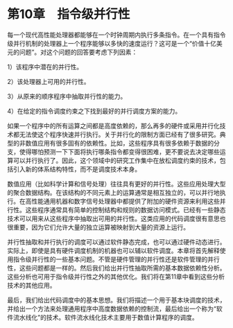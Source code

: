    

# 第10章　指令级并行性

每一个现代高性能处理器都能够在一个时钟周期内执行多条指令。在一个具有指令级并行机制的处理器上一个程序能够以多快的速度运行？这可是一个“价值十亿美元的问题”。对这个问题的回答要考虑下列因素：

1）该程序中潜在的并行性。

2）该处理器上可用的并行性。

3）从原来的顺序程序中抽取并行性的能力。

4）在给定的指令调度约束之下找到最好的并行调度方案的能力。

如果一个程序中的所有运算之间都是高度依赖的，那么再多的硬件或采用并行化技术都无法使这个程序快速并行执行。关于并行化的限制方面已经有了很多研究。典型的非数值应用有很多固有的依赖性。比如，这些程序具有很多依赖于数据的分支，使得哪怕预测一下下面将执行哪条指令都变得很困难，更不要说去决定哪些运算可以并行执行了。因此，这个领域中的研究工作集中在放松调度约束的技术，包括引入新的体系结构特性，而不是调度技术本身。

数值应用（比如科学计算和信号处理）往往具有更好的并行性。这些应用处理大型的聚合数据结构。在该结构的不同元素上的运算通常是相互独立的，可以并行地执行。在高性能通用机器和数字信号处理器中都提供了附加的硬件资源来利用这些并行性。这些程序通常具有简单的控制结构和规则的数据访问模式。已经有一些静态技术可以用来从这些程序中抽取出可用的并行性。这类应用的代码调度很有意思也很重要，因为它们允许大量的独立运算被映射到大量的资源上运行。

并行性抽取和并行执行的调度可以通过软件静态完成，也可以通过硬件动态进行。实际上，即使是具有硬件调度机制的机器也可以辅以软件调度。本章将首先解释使用指令级并行性的一些基本问题。不管是硬件管理的并行性还是软件管理的并行性，这些问题都是一样的。然后我们给出并行性抽取所需的基本数据依赖性分析。这些分析也可用于指令级并行性之外的其他优化。我们将在第11章中看到这些分析技术的其他应用。

最后，我们给出代码调度中的基本思想。我们将描述一个用于基本块调度的技术，并给出一个方法来处理通用程序中高度数据依赖的控制流，最后给出一个称为“软件流水线化”的技术。软件流水线化技术主要用于数值计算程序的调度。